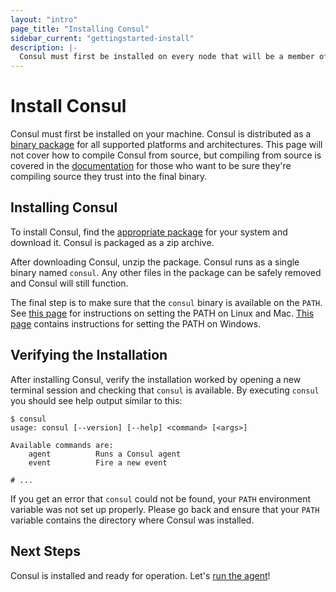```yaml
---
layout: "intro"
page_title: "Installing Consul"
sidebar_current: "gettingstarted-install"
description: |-
  Consul must first be installed on every node that will be a member of the Consul cluster. To make installation easy, Consul is distributed as a binary package for all supported platforms and architectures. This page will not cover how to compile Consul from source.
---
```


# Install Consul

Consul must first be installed on your machine. Consul is distributed as a
[binary package](/downloads.html) for all supported platforms and architectures.
This page will not cover how to compile Consul from source, but compiling from
source is covered in the [documentation](/docs/index.html) for those who want to
be sure they're compiling source they trust into the final binary.

## Installing Consul

To install Consul, find the [appropriate package](/downloads.html) for
your system and download it. Consul is packaged as a zip archive.

After downloading Consul, unzip the package. Consul runs as a single binary
named `consul`. Any other files in the package can be safely removed and
Consul will still function.

The final step is to make sure that the `consul` binary is available on the `PATH`.
See [this page](https://stackoverflow.com/questions/14637979/how-to-permanently-set-path-on-linux)
for instructions on setting the PATH on Linux and Mac.
[This page](https://stackoverflow.com/questions/1618280/where-can-i-set-path-to-make-exe-on-windows)
contains instructions for setting the PATH on Windows.

## Verifying the Installation

After installing Consul, verify the installation worked by opening a new
terminal session and checking that `consul` is available. By executing
`consul` you should see help output similar to this:

```text
$ consul
usage: consul [--version] [--help] <command> [<args>]

Available commands are:
    agent          Runs a Consul agent
    event          Fire a new event

# ...
```

If you get an error that `consul` could not be found, your `PATH`
environment variable was not set up properly. Please go back and ensure
that your `PATH` variable contains the directory where Consul was
installed.

## Next Steps

Consul is installed and ready for operation. Let's
[run the agent](agent.html)!
